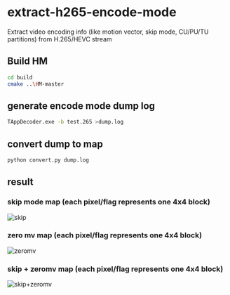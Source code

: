 # extract-h265-encode-mode
Extract video encoding info (like motion vector, skip mode, CU/PU/TU partitions) from H.265/HEVC stream

## Build HM

```bash
cd build
cmake ..\HM-master
```

## generate encode mode dump log
```bash
TAppDecoder.exe -b test.265 >dump.log
```

## convert dump to map
```bash
python convert.py dump.log
```

## result

### skip mode map (each pixel/flag represents one 4x4 block)
![skip](https://github.com/mintaka33/extract-h265-encode-mode/blob/master/result/skip_1.jpg)

### zero mv map (each pixel/flag represents one 4x4 block)
![zeromv](https://github.com/mintaka33/extract-h265-encode-mode/blob/master/result/zeromv_1.jpg)

### skip + zeromv map (each pixel/flag represents one 4x4 block)
![skip+zeromv](https://github.com/mintaka33/extract-h265-encode-mode/blob/master/result/zeromv_skip_1.jpg)


